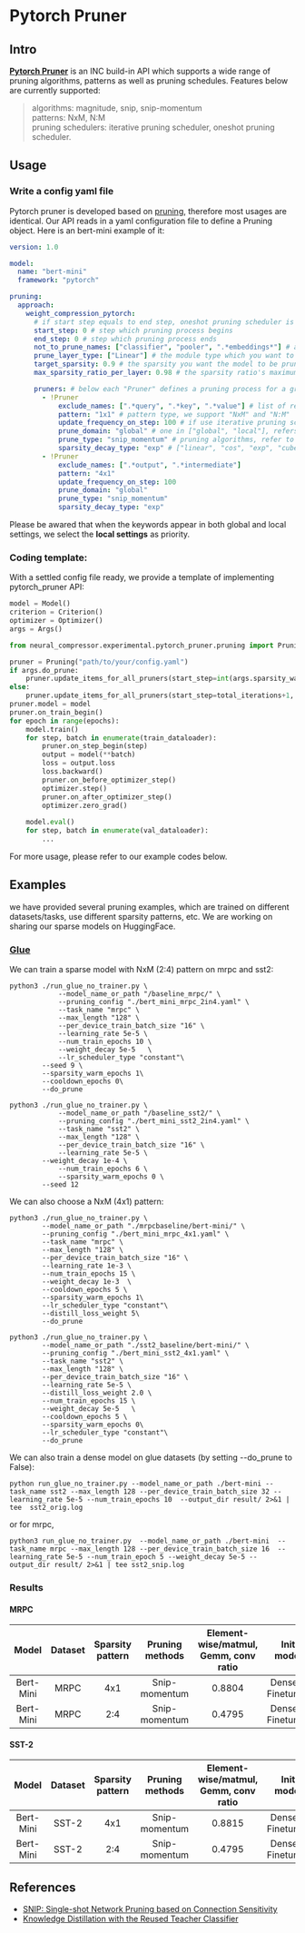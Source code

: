 # Pytorch Pruner
## Intro
[**Pytorch Pruner**](https://github.com/intel/neural-compressor/tree/master/neural_compressor/experimental/pytorch_pruner) is an INC build-in API which supports a wide range of pruning algorithms, patterns as well as pruning schedules. Features below are currently supported:
> algorithms: magnitude, snip, snip-momentum\
> patterns: NxM, N:M\
> pruning schedulers: iterative pruning scheduler, oneshot pruning scheduler.

## Usage
### Write a config yaml file
Pytorch pruner is developed based on [pruning](https://github.com/intel/neural-compressor/blob/master/neural_compressor/experimental/pruning.py), therefore most usages are identical. Our API reads in a yaml configuration file to define a Pruning object. Here is an bert-mini example of it:
```yaml
version: 1.0

model:
  name: "bert-mini"
  framework: "pytorch"

pruning:
  approach:
    weight_compression_pytorch:
      # if start step equals to end step, oneshot pruning scheduler is enabled. Otherwise the API automatically implements iterative pruning scheduler.
      start_step: 0 # step which pruning process begins
      end_step: 0 # step which pruning process ends
      not_to_prune_names: ["classifier", "pooler", ".*embeddings*"] # a global announcement of layers which you do not wish to prune. 
      prune_layer_type: ["Linear"] # the module type which you want to prune (Linear, Conv2d, etc.)
      target_sparsity: 0.9 # the sparsity you want the model to be pruned.
      max_sparsity_ratio_per_layer: 0.98 # the sparsity ratio's maximum which one layer can reach.

      pruners: # below each "Pruner" defines a pruning process for a group of layers. This enables us to apply different pruning methods for different layers in one model.
        - !Pruner
            exclude_names: [".*query", ".*key", ".*value"] # list of regular expressions, containing the layer names you wish not to be included in this pruner
            pattern: "1x1" # pattern type, we support "NxM" and "N:M"
            update_frequency_on_step: 100 # if use iterative pruning scheduler, this define the pruning frequency.
            prune_domain: "global" # one in ["global", "local"], refers to the score map is computed out of entire parameters or its corresponding layer's weight.
            prune_type: "snip_momentum" # pruning algorithms, refer to pytorch_pruner/pruner.py
            sparsity_decay_type: "exp" # ["linear", "cos", "exp", "cube"] ways to determine the target sparsity during iterative pruning.
        - !Pruner
            exclude_names: [".*output", ".*intermediate"]
            pattern: "4x1"
            update_frequency_on_step: 100
            prune_domain: "global"
            prune_type: "snip_momentum"
            sparsity_decay_type: "exp"
```
Please be awared that when the keywords appear in both global and local settings, we select the **local settings** as priority.
### Coding template:
With a settled config file ready, we provide a template of implementing pytorch_pruner API:
```python
model = Model()
criterion = Criterion()
optimizer = Optimizer()
args = Args()

from neural_compressor.experimental.pytorch_pruner.pruning import Pruning

pruner = Pruning("path/to/your/config.yaml")
if args.do_prune:
    pruner.update_items_for_all_pruners(start_step=int(args.sparsity_warm_epochs * num_iterations), end_step=int(total_iterations))  ##iterative
else:
    pruner.update_items_for_all_pruners(start_step=total_iterations+1, end_step=total_iterations+1) ##removing the pruner
pruner.model = model
pruner.on_train_begin()
for epoch in range(epochs):
    model.train()
    for step, batch in enumerate(train_dataloader):
        pruner.on_step_begin(step)
        output = model(**batch)
        loss = output.loss
        loss.backward()
        pruner.on_before_optimizer_step()
        optimizer.step()
        pruner.on_after_optimizer_step()
        optimizer.zero_grad()
    
    model.eval()
    for step, batch in enumerate(val_dataloader):
        ...
```
For more usage, please refer to our example codes below.

## Examples
we have provided several pruning examples, which are trained on different datasets/tasks, use different sparsity patterns, etc. We are working on sharing our sparse models on HuggingFace.
### [Glue](https://github.com/intel/neural-compressor/tree/master/examples/pytorch/nlp/huggingface_models/text-classification/pruning)
We can train a sparse model with NxM (2:4) pattern on mrpc and sst2:
```
python3 ./run_glue_no_trainer.py \
            --model_name_or_path "/baseline_mrpc/" \
            --pruning_config "./bert_mini_mrpc_2in4.yaml" \
            --task_name "mrpc" \
            --max_length "128" \
            --per_device_train_batch_size "16" \
            --learning_rate 5e-5 \
            --num_train_epochs 10 \
            --weight_decay 5e-5   \
            --lr_scheduler_type "constant"\
	    --seed 9 \
	    --sparsity_warm_epochs 1\
	    --cooldown_epochs 0\
	    --do_prune
```
```
python3 ./run_glue_no_trainer.py \
            --model_name_or_path "/baseline_sst2/" \
            --pruning_config "./bert_mini_sst2_2in4.yaml" \
            --task_name "sst2" \
            --max_length "128" \
            --per_device_train_batch_size "16" \
            --learning_rate 5e-5 \
	    --weight_decay 1e-4 \
            --num_train_epochs 6 \
            --sparsity_warm_epochs 0 \
	    --seed 12
```
We can also choose a NxM (4x1) pattern:
```
python3 ./run_glue_no_trainer.py \
        --model_name_or_path "./mrpcbaseline/bert-mini/" \
        --pruning_config "./bert_mini_mrpc_4x1.yaml" \
        --task_name "mrpc" \
        --max_length "128" \
        --per_device_train_batch_size "16" \
        --learning_rate 1e-3 \
        --num_train_epochs 15 \
        --weight_decay 1e-3  \
        --cooldown_epochs 5 \
        --sparsity_warm_epochs 1\
        --lr_scheduler_type "constant"\
        --distill_loss_weight 5\
        --do_prune
```
```
python3 ./run_glue_no_trainer.py \
        --model_name_or_path "./sst2_baseline/bert-mini/" \
        --pruning_config "./bert_mini_sst2_4x1.yaml" \
        --task_name "sst2" \
        --max_length "128" \
        --per_device_train_batch_size "16" \
        --learning_rate 5e-5 \
        --distill_loss_weight 2.0 \
        --num_train_epochs 15 \
        --weight_decay 5e-5   \
        --cooldown_epochs 5 \
        --sparsity_warm_epochs 0\
        --lr_scheduler_type "constant"\
        --do_prune
```
We can also train a dense model on glue datasets (by setting --do_prune to False):
```
python run_glue_no_trainer.py --model_name_or_path ./bert-mini --task_name sst2 --max_length 128 --per_device_train_batch_size 32 --learning_rate 5e-5 --num_train_epochs 10  --output_dir result/ 2>&1 | tee  sst2_orig.log
```
or for mrpc,
```
python3 run_glue_no_trainer.py  --model_name_or_path ./bert-mini  --task_name mrpc --max_length 128 --per_device_train_batch_size 16  --learning_rate 5e-5 --num_train_epoch 5 --weight_decay 5e-5 --output_dir result/ 2>&1 | tee sst2_snip.log 
```
### Results
#### MRPC
|  Model  | Dataset  | Sparsity pattern | Pruning methods |Element-wise/matmul, Gemm, conv ratio | Init model | Dense F1 (mean/max) | Sparse F1 (mean/max) | Relative drop |
|  :----:  | :----:  | :----: | :----: |:----:|:----:| :----: | :----: | :----: |
| Bert-Mini  | MRPC |  4x1  |Snip-momentum| 0.8804 | Dense & Finetuned | 0.8619/0.8752 | 0.8610/0.8722 | -0.34% |
| Bert-Mini  | MRPC |  2:4  |Snip-momentum| 0.4795 | Dense & Finetuned | 0.8619/0.8752| 0.8562/0.8695 | -0.65% |

#### SST-2
|  Model  | Dataset  |  Sparsity pattern | Pruning methods |Element-wise/matmul, Gemm, conv ratio | Init model | Dense Accuracy (mean/max) | Sparse Accuracy (mean/max)| Relative drop|
|  :----:  | :----:  | :----: | :----: |:----:|:----:| :----: | :----: | :----: |
| Bert-Mini  | SST-2 |  4x1  |Snip-momentum| 0.8815 | Dense & Finetuned | 0.8660/0.8761 | 0.8651/0.8692 | -0.79% |
| Bert-Mini  | SST-2 |  2:4  |Snip-momentum| 0.4795 | Dense & Finetuned | 0.8660/0.8761 | 0.8609/0.8693| -0.78% |

## References
* [SNIP: Single-shot Network Pruning based on Connection Sensitivity](https://arxiv.org/abs/1810.02340)
* [Knowledge Distillation with the Reused Teacher Classifier](https://arxiv.org/abs/2203.14001)
